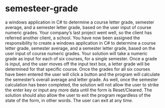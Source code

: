 # semesteer-grade
a windows application in C# to determine a course letter grade, semester average, and a semester letter grade, based on the user input of course numeric grades.
Your company’s last project went well, so the client has referred another client, a school. You have now been assigned the responsibility to create a windows application in C# to determine a course letter grade, semester average, and a semester letter grade, based on the user input of course numeric grades.
Your solution will take a numeric grade as input for each of six courses, for a single semester. Once a grade is input, and the user moves off the input text box, a letter grade will be determined for that specific course. Once the grades for all six courses have been entered the user will click a button and the program will calculate the semester’s overall average and letter grade.
As well, once the semester calculation has been completed, the solution will not allow the user to strike the enter key or input any more data until the form is Reset/Cleared.
The solution should also allow the user to exit the program regardless of the state of the form, in other words. The user can exit at any time.
